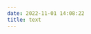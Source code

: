 ```yaml
---
date: 2022-11-01 14:08:22
title: text
---
```

<script src='https://gcore.jsdelivr.net/npm/butterfly-friend/butterfly-friend.umd.js'></script>
<link rel="stylesheet" href='https://gcore.jsdelivr.net/npm/butterfly-friend/style.css'>
<script>
document.querySelector('.flink').insertAdjacentHTML('afterbegin',"<div id='friend1' class='js-pjax'></div>")
xkFriend.init({
  el: '#friend1', // 挂载容器
  api: [
    'https://blogroll.ccknbc.cc/blogroll.json'
  ], // 你的json链接列表，可以是多个。
  loading_img: 'https://gcore.jsdelivr.net/gh/ccknbc-backup/photos/blog/2021-03-08~15-13-15.gif', // 加载中的图片
  fail_img: 'https://gcore.jsdelivr.net/gh/ccknbc-backup/photos/blog/2021-03-08~15-13-15.gif' // 加载失败的图片
})
</script>
</div>
